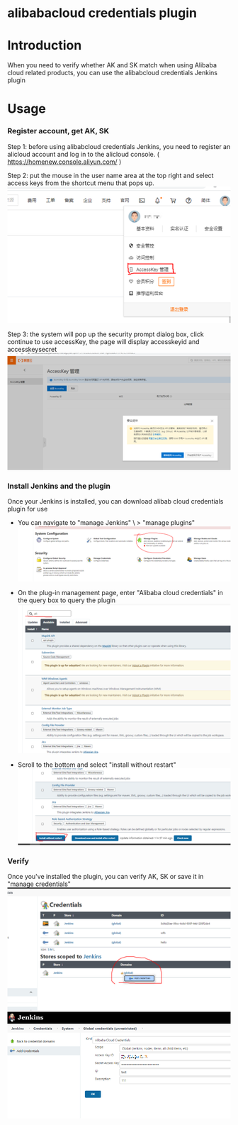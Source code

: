 # alibabacloud credentials plugin

# Introduction
When you need to verify whether AK and SK match when using Alibaba cloud related products, 
you can use the alibabcloud credentials Jenkins plugin


# Usage

### Register account, get AK, SK

Step 1: before using alibabcloud credentials Jenkins, you need to register an alicloud account 
and log in to the alicloud console. ( https://homenew.console.aliyun.com/ )

Step 2: put the mouse in the user name area at the top right and select access keys from the 
shortcut menu that pops up.
![](docs/images/alibaba.ak.png)

Step 3: the system will pop up the security prompt dialog box, click continue to use accessKey,
the page will display accesskeyid and accesskeysecret
![](docs/images/alibaba.getak.png)


### Install Jenkins and the plugin

Once your Jenkins is installed, you can download alibab cloud credentials plugin for use

* You can navigate to "manage Jenkins" \ > "manage plugins"
![](docs/images/jenkins.managePlugin.png)

* On the plug-in management page, enter "Alibaba cloud credentials" in the query box to query
 the plugin
![](docs/images/jenkins.available.png)

* Scroll to the bottom and select "install without restart"
![](docs/images/jenkins.install.png)

### Verify
Once you've installed the plugin, you can verify AK, SK or save it in "manage credentials"
![](docs/images/jenkins.credential.png)
![](docs/images/jenkins.verify.png)
